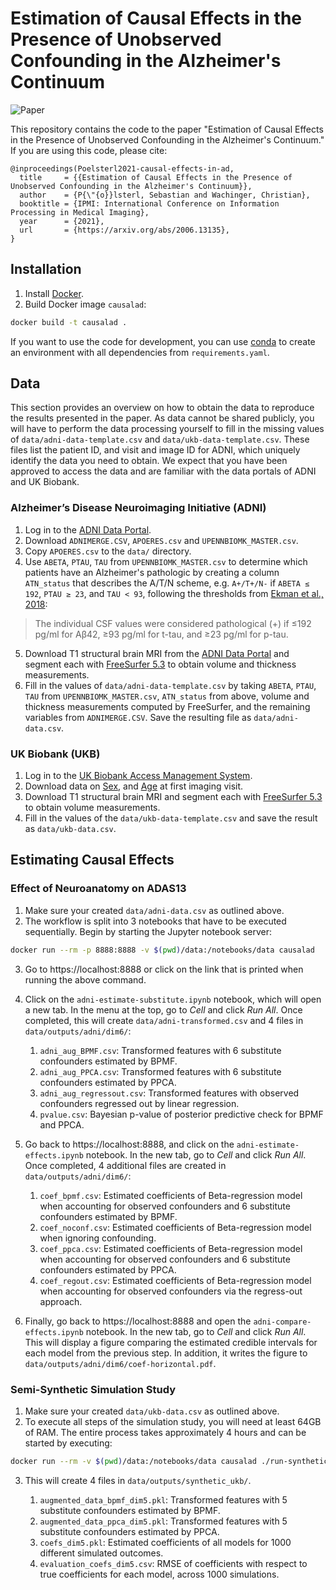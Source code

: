 # Estimation of Causal Effects in the Presence of Unobserved Confounding in the Alzheimer's Continuum

![Paper](https://img.shields.io/badge/arXiv-2006.13135-b31b1b)

This repository contains the code to the paper "Estimation of Causal Effects in the Presence of Unobserved Confounding in the Alzheimer's Continuum."
If you are using this code, please cite:

```
@inproceedings(Poelsterl2021-causal-effects-in-ad,
  title     = {{Estimation of Causal Effects in the Presence of Unobserved Confounding in the Alzheimer's Continuum}},
  author    = {P{\"{o}}lsterl, Sebastian and Wachinger, Christian},
  booktitle = {IPMI: International Conference on Information Processing in Medical Imaging},
  year      = {2021},
  url       = {https://arxiv.org/abs/2006.13135},
}
```

## Installation

1. Install [Docker](https://docs.docker.com/install/).
2. Build Docker image `causalad`:
```bash
docker build -t causalad .
```

If you want to use the code for development, you can use [conda](https://conda.io/miniconda.html)
to create an environment with all dependencies from `requirements.yaml`.

## Data

This section provides an overview on how to obtain the data to
reproduce the results presented in the paper. As data cannot
be shared publicly, you will have to perform the data processing
yourself to fill in the missing values of `data/adni-data-template.csv`
and `data/ukb-data-template.csv`. These files list the patient ID,
and visit and image ID for ADNI, which uniquely identify the data
you need to obtain. We expect that you have been approved to access
the data and are familiar with the data portals of ADNI and UK Biobank.

### Alzheimer’s Disease Neuroimaging Initiative (ADNI)

1. Log in to the [ADNI Data Portal](http://adni.loni.usc.edu/).
2. Download `ADNIMERGE.CSV`, `APOERES.csv` and `UPENNBIOMK_MASTER.csv`.
3. Copy `APOERES.csv` to the `data/` directory.
4. Use `ABETA`, `PTAU`, `TAU` from `UPENNBIOMK_MASTER.csv` to determine
   which patients have an Alzheimer's pathologic by
  creating a column `ATN_status` that describes the A/T/N scheme, e.g.
  `A+/T+/N-` if `ABETA ≤ 192`, `PTAU ≥ 23`, and `TAU < 93`, following the
  thresholds from [Ekman et al., 2018](https://doi.org/10.1038/s41598-018-26151-8):
  > The individual CSF values were considered pathological (+)
  > if ≤192 pg/ml for Aβ42, ≥93 pg/ml for t-tau, and ≥23 pg/ml for p-tau.

5. Download T1 structural brain MRI from the [ADNI Data Portal](http://adni.loni.usc.edu/)
   and segment each with [FreeSurfer 5.3](https://www.freesurfer.net/) to obtain volume
   and thickness measurements.
6. Fill in the values of `data/adni-data-template.csv` by taking `ABETA`, `PTAU`, `TAU`
   from `UPENNBIOMK_MASTER.csv`, `ATN_status` from above, volume and thickness measurements
   computed by FreeSurfer, and the remaining variables from `ADNIMERGE.CSV`.
   Save the resulting file as `data/adni-data.csv`.

### UK Biobank (UKB)

1. Log in to the [UK Biobank Access Management System](https://bbams.ndph.ox.ac.uk/ams/resApplications).
2. Download data on [Sex](https://biobank.ndph.ox.ac.uk/showcase/field.cgi?id=31), and [Age](https://biobank.ndph.ox.ac.uk/showcase/field.cgi?id=21003)
 at first imaging visit.
3. Download T1 structural brain MRI and segment each with [FreeSurfer 5.3](https://www.freesurfer.net/) to obtain volume measurements.
4. Fill in the values of the `data/ukb-data-template.csv` and save the result as `data/ukb-data.csv`.


## Estimating Causal Effects

### Effect of Neuroanatomy on ADAS13

1. Make sure your created `data/adni-data.csv` as outlined above.
2. The workflow is split into 3 notebooks that have to be executed
   sequentially. Begin by starting the Jupyter notebook server:
```bash
docker run --rm -p 8888:8888 -v $(pwd)/data:/notebooks/data causalad
```
3. Go to https://localhost:8888 or click on the link that is printed
   when running the above command.
4. Click on the `adni-estimate-substitute.ipynb` notebook, which will
   open a new tab. In the menu at the top, go to *Cell* and click *Run All*.
   Once completed, this will create `data/adni-transformed.csv` and 4 files
   in `data/outputs/adni/dim6/`:

      1. `adni_aug_BPMF.csv`: Transformed features with 6 substitute confounders estimated by BPMF.
      2. `adni_aug_PPCA.csv`: Transformed features with 6 substitute confounders estimated by PPCA.
      3. `adni_aug_regressout.csv`: Transformed features with observed confounders regressed out
         by linear regression.
      4. `pvalue.csv`: Bayesian p-value of posterior predictive check for BPMF and PPCA.

5. Go back to https://localhost:8888, and click on the `adni-estimate-effects.ipynb` notebook.
   In the new tab, go to *Cell* and click *Run All*. Once completed, 4 additional files are
   created in `data/outputs/adni/dim6/`:

      1. `coef_bpmf.csv`: Estimated coefficients of Beta-regression model when accounting for
         observed confounders and 6 substitute confounders estimated by BPMF.
      2. `coef_noconf.csv`: Estimated coefficients of Beta-regression model when ignoring confounding.
      3. `coef_ppca.csv`: Estimated coefficients of Beta-regression model when accounting for
         observed confounders and 6 substitute confounders estimated by PPCA.
      4. `coef_regout.csv`: Estimated coefficients of Beta-regression model when accounting for
         observed confounders via the regress-out approach.

6. Finally, go back to https://localhost:8888 and open the `adni-compare-effects.ipynb` notebook.
   In the new tab, go to *Cell* and click *Run All*. This will display a figure comparing the
   estimated credible intervals for each model from the previous step. In addition, it writes
   the figure to `data/outputs/adni/dim6/coef-horizontal.pdf`.


### Semi-Synthetic Simulation Study

1. Make sure your created `data/ukb-data.csv` as outlined above.
2. To execute all steps of the simulation study, you will need at least 64GB of RAM.
   The entire process takes approximately 4 hours and can be started by executing:
```bash
docker run --rm -v $(pwd)/data:/notebooks/data causalad ./run-synthetic-ukb.sh
```
3. This will create 4 files in `data/outputs/synthetic_ukb/`.

    1. `augmented_data_bpmf_dim5.pkl`: Transformed features with 5 substitute confounders estimated by BPMF.
    2. `augmented_data_ppca_dim5.pkl`: Transformed features with 5 substitute confounders estimated by PPCA.
    3. `coefs_dim5.pkl`: Estimated coefficients of all models for 1000 different simulated outcomes.
    4. `evaluation_coefs_dim5.csv`: RMSE of coefficients with respect to true coefficients for each model,
       across 1000 simulations.
